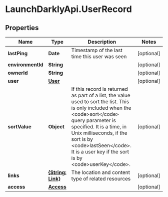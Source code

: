 # LaunchDarklyApi.UserRecord

## Properties

Name | Type | Description | Notes
------------ | ------------- | ------------- | -------------
**lastPing** | **Date** | Timestamp of the last time this user was seen | [optional] 
**environmentId** | **String** |  | [optional] 
**ownerId** | **String** |  | [optional] 
**user** | [**User**](User.md) |  | [optional] 
**sortValue** | **Object** | If this record is returned as part of a list, the value used to sort the list. This is only included when the &lt;code&gt;sort&lt;/code&gt; query parameter is specified. It is a time, in Unix milliseconds, if the sort is by &lt;code&gt;lastSeen&lt;/code&gt;. It is a user key if the sort is by &lt;code&gt;userKey&lt;/code&gt;. | [optional] 
**links** | [**{String: Link}**](Link.md) | The location and content type of related resources | [optional] 
**access** | [**Access**](Access.md) |  | [optional] 


